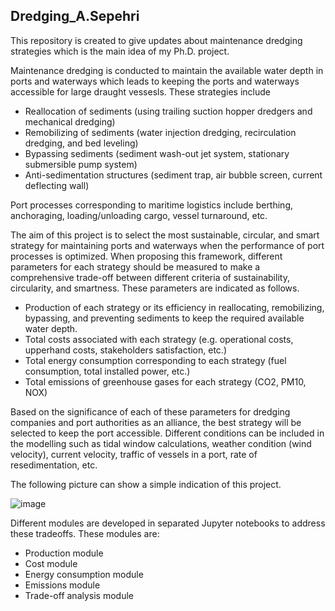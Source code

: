 ## Dredging_A.Sepehri

This repository is created to give updates about maintenance dredging strategies which is the main idea of my Ph.D. project.

Maintenance dredging is conducted to maintain the available water depth in ports and waterways which leads to keeping the ports and waterways accessible for large draught vessesls. These strategies include 
* Reallocation of sediments (using trailing suction hopper dredgers and mechanical dredging)
* Remobilizing of sediments (water injection dredging, recirculation dredging, and bed leveling)
* Bypassing sediments (sediment wash-out jet system, stationary submersible pump system)
* Anti-sedimentation structures (sediment trap, air bubble screen, current deflecting wall)

Port processes corresponding to maritime logistics include berthing, anchoraging, loading/unloading cargo, vessel turnaround, etc.

The aim of this project is to select the most sustainable, circular, and smart strategy for maintaining ports and waterways when the performance of port processes is optimized. When proposing this framework, different parameters for each strategy should be measured to make a comprehensive trade-off between different criteria of sustainability, circularity, and smartness. These parameters are indicated as follows.
* Production of each strategy or its efficiency in reallocating, remobilizing, bypassing, and preventing sediments to keep the required available water depth.
* Total costs associated with each strategy (e.g. operational costs, upperhand costs, stakeholders satisfaction, etc.)
* Total energy consumption corresponding to each strategy (fuel consumption, total installed power, etc.)
* Total emissions of greenhouse gases for each strategy (CO2, PM10, NOX)

Based on the significance of each of these parameters for dredging companies and port authorities as an alliance, the best strategy will be selected to keep the port accessible. Different conditions can be included in the modelling such as tidal window calculations, weather condition (wind velocity), current velocity, traffic of vessels in a port, rate of resedimentation, etc.

The following picture can show a simple indication of this project.


![image](https://user-images.githubusercontent.com/98108605/195303240-5460d6ae-f789-4ea8-b78c-2238a1527b23.png)


Different modules are developed in separated Jupyter notebooks to address these tradeoffs. These modules are:

* Production module
* Cost module
* Energy consumption module
* Emissions module
* Trade-off analysis module
